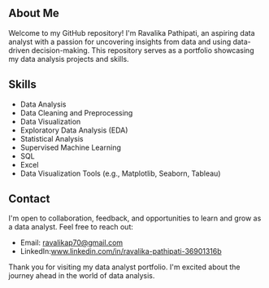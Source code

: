 ## About Me

Welcome to my GitHub repository! I'm Ravalika Pathipati, an aspiring data analyst with a passion for uncovering insights from data and using data-driven decision-making. This repository serves as a portfolio showcasing my data analysis projects and skills.

## Skills

- Data Analysis
- Data Cleaning and Preprocessing
- Data Visualization
- Exploratory Data Analysis (EDA)
- Statistical Analysis
- Supervised Machine Learning 
- SQL
- Excel
- Data Visualization Tools (e.g., Matplotlib, Seaborn, Tableau)

## Contact

I'm open to collaboration, feedback, and opportunities to learn and grow as a data analyst. Feel free to reach out:

- Email: ravalikap70@gmail.com
- LinkedIn:www.linkedin.com/in/ravalika-pathipati-36901316b

Thank you for visiting my data analyst portfolio. I'm excited about the journey ahead in the world of data analysis.

